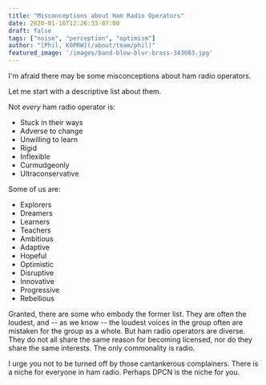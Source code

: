 ```yaml
---
title: "Misconceptions about Ham Radio Operators"
date: 2020-01-16T12:26:33-07:00
draft: false
tags: ["noise", "perception", "optimism"]
author: "[Phil, K0PRW](/about/team/phil)"
featured_image: '/images/band-blow-blur-brass-343683.jpg'
---
```


I'm afraid there may be some misconceptions about ham radio operators.

<!--more-->

Let me start with a descriptive list about them.

Not *every* ham radio operator is:

* Stuck in their ways
* Adverse to change
* Unwilling to learn
* Rigid
* Inflexible
* Curmudgeonly
* Ultraconservative

Some of us are:

* Explorers
* Dreamers
* Learners
* Teachers
* Ambitious
* Adaptive
* Hopeful
* Optimistic
* Disruptive
* Innovative
* Progressive
* Rebellious

Granted, there are some who embody the former list. They are often the loudest, and -- as we know -- the loudest voices in the group often are mistaken for the group as a whole. But ham radio operators are diverse. They do not all share the same reason for becoming licensed, nor do they share the same interests. The only commonality is radio.

I urge you not to be turned off by those cantankerous complainers. There is a niche for everyone in ham radio. Perhaps DPCN is the niche for you.